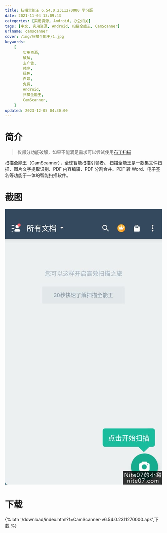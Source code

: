 ```yaml
---
title: 扫描全能王 6.54.0.2311270000 学习版
date: 2021-11-04 13:09:43
categories: [实用资源, Android, 办公相关]
tags: [中文, 实用资源, Android, 扫描全能王, CamScanner]
urlname: camscanner
cover: /img/扫描全能王/1.jpg
keywords:
    [
        实用资源,
        破解,
        去广告,
        纯净,
        绿色,
        白嫖,
        免费,
        Android,
        扫描全能王,
        CamScanner,
    ]
updated: 2023-12-05 04:30:00
---
```


# 简介

> 仅部分功能破解，如果不能满足需求可以尝试使用[布丁扫描](http://www.budingscan.com/#/)

扫描全能王（CamScanner），全球智能扫描引领者。 扫描全能王是一款集文件扫描、图片文字提取识别、PDF 内容编辑、PDF 分割合并、PDF 转 Word、电子签名等功能于一体的智能扫描软件。

# 截图

![](/img/扫描全能王/2.jpg)

# 下载

{% btn '/download/index.html?f=CamScanner-v6.54.0.2311270000.apk',下载 %}
